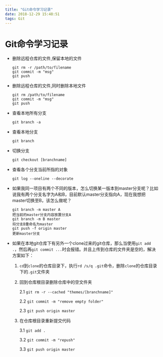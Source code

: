 ```yaml
---
title: "Git命令学习记录"
date: 2018-12-29 15:48:51
tags: Git
---
```


# Git命令学习记录

- 删除远程仓库的文件,保留本地的文件

  ```
  git rm -r /path/to/filename
  git commit -m "msg"
  git push
  ```

- 删除远程仓库的文件,同时删除本地文件

  ```
  git rm /path/to/filename
  git commit -m "msg"
  git push
  ```


- 查看本地所有分支

  ```
  git branch -a
  ```
  	
- 查看本地分支

  ```
  git branch
  ```

- 切换分支

  ```
  git checkout [branchname]
  ```
  
- 查看各个分支当前所指的对象

  ```
  git log --oneline --decorate
  ```
  
- 如果我同一项目有两个不同的版本，怎么切换某一版本到master分支呢？比如说我有两个分支名字为A和B，目前默认master分支指向A，现在我想把master切换至B，该怎么做呢？
  
  ```
  git branch -m master A
  把当前的master分支内容放置分支A
  git branch -m B master
  将分支B重命名为master
  git push -f origin master
  更新master分支
  ```
  
- 如果在本地git仓库下有另外一个clone过来的git仓库，那么当使用`git add .`，然后再`git commit ...`时会报错。并且上传到仓库的文件夹是空的，解决方案如下：
  1. `cd`到`clone`的仓库目录下，执行`rd /s/q .git`命令，删除`clone`的仓库目录下的`.git`文件夹
  2. 回到仓库根目录删除仓库中的空文件夹

     2.1 `git rm -r --cached "themes/[branchname]"`
     
     2.2 `git commit -m "remove empty folder"`
     
     2.3 `git push origin master`
     
  3. 在仓库根目录重新提交代码

     3.1 `git add .`
     
     3.2 `git commit -m "repush"`
     
     3.3 `git push origin master`